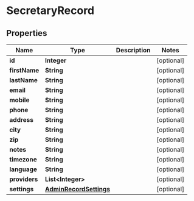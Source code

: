 # SecretaryRecord

## Properties
Name | Type | Description | Notes
------------ | ------------- | ------------- | -------------
**id** | **Integer** |  |  [optional]
**firstName** | **String** |  |  [optional]
**lastName** | **String** |  |  [optional]
**email** | **String** |  |  [optional]
**mobile** | **String** |  |  [optional]
**phone** | **String** |  |  [optional]
**address** | **String** |  |  [optional]
**city** | **String** |  |  [optional]
**zip** | **String** |  |  [optional]
**notes** | **String** |  |  [optional]
**timezone** | **String** |  |  [optional]
**language** | **String** |  |  [optional]
**providers** | **List&lt;Integer&gt;** |  |  [optional]
**settings** | [**AdminRecordSettings**](AdminRecordSettings.md) |  |  [optional]
